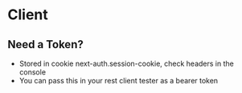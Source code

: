 # Client

## Need a Token?
* Stored in cookie next-auth.session-cookie, check headers in the console
* You can pass this in your rest client tester as a bearer token